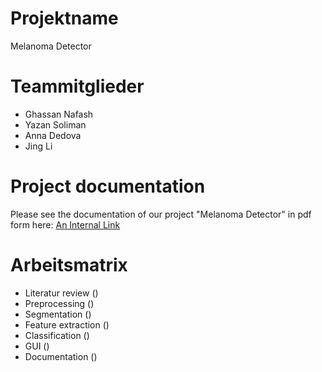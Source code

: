 # Projektname
Melanoma Detector

# Teammitglieder
- Ghassan Nafash
- Yazan Soliman
- Anna Dedova
- Jing Li

# Project documentation
Please see the documentation of our project "Melanoma Detector" in pdf form here: 
[An Internal Link](\source\Melanoma_Detector_Documentation.pdf)

# Arbeitsmatrix

- Literatur review ()
- Preprocessing ()
- Segmentation ()
- Feature extraction ()
- Classification ()
- GUI ()
- Documentation ()
